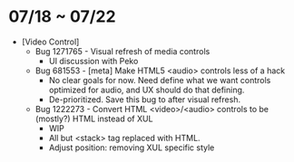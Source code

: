 # 07/18 ~ 07/22

- [Video Control]
  - Bug 1271765 - Visual refresh of media controls
    - UI discussion with Peko
  - Bug 681553 - [meta] Make HTML5 \<audio\> controls less of a hack
    - No clear goals for now. Need define what we want controls optimized for audio, and UX should do that defining.
    - De-prioritized. Save this bug to after visual refresh.
  - Bug 1222273 - Convert HTML \<video\>/\<audio\> controls to be (mostly?) HTML instead of XUL
    - WIP
    - All but \<stack\> tag replaced with HTML.
    - Adjust position: removing XUL specific style
